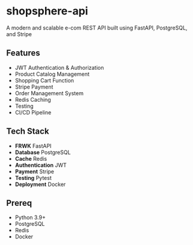 # shopsphere-api

A modern and scalable e-com REST API built using FastAPI, PostgreSQL, and Stripe

## Features

- JWT Authentication & Authorization
- Product Catalog Management
- Shopping Cart Function
- Stripe Payment
- Order Management System
- Redis Caching
- Testing
- CI/CD Pipeline

## Tech Stack

- **FRWK** FastAPI
- **Database** PostgreSQL
- **Cache** Redis
- **Authentication** JWT
- **Payment** Stripe
- **Testing** Pytest
- **Deployment** Docker

## Prereq

- Python 3.9+
- PostgreSQL
- Redis
- Docker
